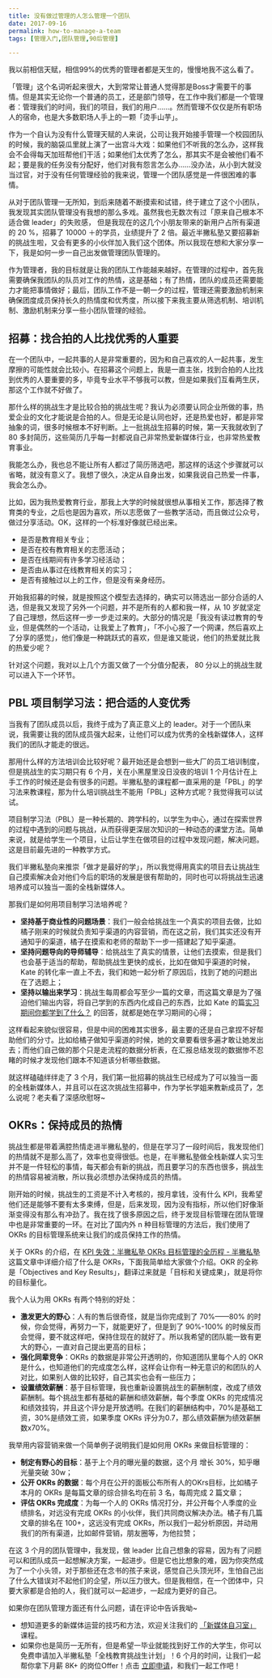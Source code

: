 ```yaml
---
title: 没有做过管理的人怎么管理一个团队
date: 2017-09-16
permalink: how-to-manage-a-team
tags: [管理入门,团队管理,90后管理]

---
```



我以前相信天赋，相信99%的优秀的管理者都是天生的，慢慢地我不这么看了。

「管理」这个名词听起来很大，大到常常让普通人觉得那是Boss才需要干的事情。但是其实无论你一个普通的员工，还是部门领导，在工作中我们都是一个管理者：管理我们的时间，我们的项目，我们的用户……。然而管理不仅仅是所有职场人的宿命，也是大多数职场人手上的一颗「烫手山芋」。

作为一个自认为没有什么管理天赋的人来说，公司让我开始接手管理一个校园团队的时候，我的脑袋瓜里就上演了一出宫斗大戏：如果他们不听我的怎么办，这样我会不会得每天加班帮他们干活；如果他们太优秀了怎么，那其实不是会被他们看不起；要是我的任务没有分配好，他们对我有怨言怎么办……没办法，从小到大就没当过官，对于没有任何管理经验的我来说，管理一个团队感觉是一件很困难的事情。

从对于团队管理一无所知，到后来随着不断摸索和试错，终于建立了这个小团队，我发现其实团队管理没有我想的那么多戏。虽然我也无数次有过「原来自己根本不适合做 leader」的失败感， 但是我现在的这几个小朋友带来的新用户占所有渠道的 20 %，招募了 10000 ＋的学员，业绩提升了 2 倍。最近半撇私塾又要招募新的挑战生啦，又会有更多的小伙伴加入我们这个团体。所以我现在想和大家分享一下，我是如何一步一自己出发做管理团队管理的。

作为管理者，我的目标就是让我的团队工作能越来越好。在管理的过程中，首先我需要确保我团队的队员对工作的热情，这是基础；有了热情，团队的成员还需要能力才能把事情做好；最后，团队工作不是一朝一夕的过程，管理还需要激励机制来确保团度成员保持长久的热情度和优秀度，所以接下来我主要从筛选机制、培训机制、激励机制来分享一些小团队管理的经验。

## 招募：找合拍的人比找优秀的人重要

在一个团队中，一起共事的人是非常重要的，因为和自己喜欢的人一起共事，发生摩擦的可能性就会比较小。在招募这个问题上，我是一直主张，找到合拍的人比找到优秀的人要重要的多，毕竟专业水平不够我可以教，但是如果我们互看两生厌，那这个工作就不好做了。

那什么样的挑战生才是比较合拍的挑战生呢？我认为必须要认同企业所做的事，热爱企业的文化才能说是合拍的人。但是无论是认同也好，还是热爱也好，都是非常抽象的词，很多时候根本不好判断。上一批挑战生招募的时候，第一天我就收到了 80 多封简历，这些简历几乎每一封都说自己非常热爱新媒体行业，也非常热爱教育事业。

 我能怎么办，我也总不能让所有人都过了简历筛选吧，那这样的话这个步骤就可以省略，就没有意义了。我想了很久，决定从自身出发，如果我说自己热爱一件事，我会怎么办。

 比如，因为我热爱教育行业，那我上大学的时候就很想从事相关工作，那选择了教育类的专业，之后也是因为喜欢，所以志愿做了一些教学活动，而且做过公众号，做过分享活动。OK，这样的一个标准好像就已经出来。

- 是否是教育相关专业；
- 是否在校有教育相关的志愿活动；
- 是否在线期间有许多学习经活动；
- 是否由从事过在线教育相关的实习；
- 是否有接触过以上的工作，但是没有亲身经历。

开始我招募的时候，就是按照这个模型去选择的，确实可以筛选出一部分合适的人选，但是我又发现了另外一个问题，并不是所有的人都和我一样，从 10 岁就坚定了自己理想，然后这样一步一步走过来的。大部分的情况是「我没有读过教育的专业，但是偶然的一个活动，让我爱上了教育」，「不小心报了一个网课，然后喜欢上了分享的感觉」，他们像是一种跳跃式的喜欢，但是谁又能说，他们的热爱就比我的热爱少呢？

针对这个问题，我对以上几个方面又做了一个分值分配表， 80 分以上的挑战生就可以进入下一个环节。



## PBL 项目制学习法：把合适的人变优秀

当我有了团队成员以后，我终于成为了真正意义上的 leader。对于一个团队来说，我需要让我的团队成员强大起来，让他们可以成为优秀的全栈新媒体人，这样我们的团队才能走的很远。

那用什么样的方法培训会比较好呢？最开始还是会想到一些大厂的员工培训制度，但是挑战生的实习期只有 6 个月，关在小黑屋里没日没夜的培训 1 个月估计在上手工作的时候还是会有很多的问题。半撇私塾的课程都一直采用的是「PBL」的学习法来教课程，那为什么培训挑战生不能用「PBL」这种方式呢？我觉得我可以试试。

项目制学习法（PBL）是一种长期的、跨学科的，以学生为中心，通过在探索世界的过程中遇到的问题与挑战，从而获得更深层次知识的一种动态的课堂方法。简单来说，就是给学生一个项目，让后让学生在做项目的过程中发现问题，解决问题。这是目前最先进的一种教学方式。

我们半撇私塾向来推崇「做才是最好的学」，所以我觉得用真实的项目去让挑战生自己摸索解决会对他们今后的职场的发展是很有帮助的，同时也可以将挑战生迅速培养成可以独当一面的全栈新媒体人。

那我们是如何用项目制学习法培养呢？

- **坚持基于商业性的问题场景**：我们一般会给挑战生一个真实的项目去做，比如橘子刚来的时候就负责知乎渠道的内容营销，而在这之前，我们其实还没有开通知乎的渠道，橘子在摸索和老师的帮助下一步一搭建起了知乎渠道。
- **坚持问题导向的导师辅导**：给挑战生了真实的情景，让他们去摸索，但是我们也会基于适当的帮助，帮助挑战生更快的成长，比如在做知乎渠道的时候，Kate 的转化率一直上不去，我们和她一起分析了原因后，找到了她的问题出在了选题上；
- **坚持以输出来学习**：挑战生每周都会写至少一篇的文章，而这篇文章是为了强迫他们输出内容，将自己学到的东西内化成自己的东西，比如 Kate 的篇[实习期间你都学到了什么？](https://www.zhihu.com/question/34276390/answer/230815973) 的回答，就都是她在学习期间的心得；

这样看起来貌似很容易，但是中间的困难其实很多，最主要的还是自己拿捏不好帮助他们的分寸。比如给橘子做知乎渠道的时候，她的文章要看很多遍才敢让她发出去；而他们自己做的那个只是走流程的数据分析表，在汇报总结发现的数据惨不忍睹的时候才发现他们跟本不知道该分析哪些数据。

就这样磕磕绊绊走了 3 个月，我们第一批招募的挑战生已经成为了可以独当一面的全栈新媒体人，并且可以在这次挑战生招募中，作为学长学姐来教新成员了，怎么说呢？老夫看了深感欣慰呀~

## OKRs：保持成员的热情

挑战生都是带着满腔热情走进半撇私塾的，但是在学习了一段时间后，我发现他们的热情就不是那么高了，效率也变得很低。也是，在半撇私塾做全栈新媒人实习生并不是一件轻松的事情，每天都会有新的挑战，而且要学习的东西也很多，挑战生的热情容易被消散，所以我必须想办法保持成员的热情。

刚开始的时候，挑战生的工资是不计入考核的，按月拿钱，没有什么 KPI，我希望他们还是能够不要有太多束缚，但是，后来发现，因为没有指标，所以他们好像渐渐变得没有那么有冲劲了。我在找了很多原因之后，终于发现目标管理在团队管理中也是非常重要的一环。在对比了国内外 n 种目标管理的方法后，我们使用了 OKRs 的目标管理系统来让我们的成员保持工作的热情。

关于 OKRs 的介绍，在 [KPI 失效：半撇私塾 OKRs 目标管理的全历程 - 半撇私塾](http://www.bpteach.com/bpteach-okrs/) 这篇文章中详细介绍了什么是 OKRs，下面我简单给大家做个介绍。OKR 的全称是「Objectives and Key Results」，翻译过来就是「目标和关键成果」，就是将你的目标量化。

我个人认为用 OKRs 有两个特别的好处：

- **激发更大的野心**：人有的售后很奇怪，就是当你完成到了 70%——80% 的时候，你会觉得，再努力一下，就能更好了，但是到了 90%-100% 的时候反而会觉得，要不就这样吧，保持住现在的就好了。所以我希望的团队能一致有更大的野心，一直对自己提出更高的目标；
- **强化同辈竞争**：OKRs 的数据是非常公开透明的，你知道团队里每个人的 OKR 是什么，也知道他们的完成度怎么样，这样会让你有一种无意识的和团队的人对比，如果别人做的比较好，自己其实也会有一些压力；
- **设置绩效薪酬**：基于目标管理，我也重新设置挑战生的薪酬制度，改成了绩效薪酬制。每个挑战生都有基础的薪酬和绩效薪酬，每个季度 OKRs 的完成情况和绩效挂钩，并且这个评分是开放透明。在我们的薪酬结构中，70%是基础工资，30%是绩效工资，如果季度 OKRs 评分为0.7，那么绩效薪酬为绩效薪酬数x70%。

我举用内容营销来做一个简单例子说明我们是如何用 OKRs 来做目标管理的：

- **制定有野心的目标**：基于上个月的曝光量的数据，这个月 增长 30%，知乎曝光量突破 30w；
- **公开 OKRs 的数据**：每个月在公开的面板公布所有人的OKrs目标，比如橘子本月的 OKRs 是每篇文章的综合排名均在前 3 名，每周完成 2 篇文章；
- **评估 OKRs 完成度**：为每一个人的 OKRs 情况打分，并公开每个人季度的业绩排名，对远没有完成 OKRs 的小伙伴，我们共同商议解决办法。橘子有几篇文章的排名在 100+，这远没有完成 OKRs，所以我们一起分析原因，并动用我们的所有渠道，比如邮件营销，朋友圈等，为他拉赞；

在这 3 个月的团队管理中，我发现，做 leader 比自己想象的容易，因为有了问题可以和团队成员一起想解决方案，一起进步。但是它也比想象的难，因为你突然成为了一个小头领，对于那些还在念书的孩子来说，感觉自己头顶光环，生怕自己出了什么大错误对不起他们的企望，所以压力很大。但是我相信，在一个团体中，只要大家都是合拍的人，我们就可以一起进步，一起成为更好的自己。

如果你在团队管理方面还有什么问题，请在评论中告诉我呦~

- 想知道更多的新媒体运营的技巧和方法，欢迎关注我们的 [「新媒体自习室」](http://learn.bpteach.com/course/100?utm_source=zhihu.com&utm_medium=referral&utm_campaign=mkg102-mzy&utm_term=2017-09-16-how-to-manage-a-team&utm_content=textlink) 课程。
- 如果你也是简历一无所有，但是希望一毕业就能找到好工作的大学生，你可以免费申请加入半撇私塾「全栈教育挑战生计划」！6 个月的时间，让我们一起帮你拿下月薪 8K+ 的岗位Offer！点击 [立即申请](http://www.bpteach.com/join-us?utm_source=zhihu.com&utm_medium=referral&utm_campaign=fsec-mzy&utm_term=2017-09-16-how-to-manage-a-team&utm_content=textlink)，和我们一起工作吧！ 
